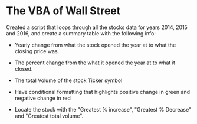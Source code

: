 # The VBA of Wall Street

Created a script that loops through all the stocks data for years 2014, 2015 and 2016, and create a summary table with the following info:

* Yearly change from what the stock opened the year at to what the closing price was.

* The percent change from the what it opened the year at to what it closed.

* The total Volume of the stock
Ticker symbol

* Have conditional formatting that highlights positive change in green and negative change in red

* Locate the stock with the "Greatest % increase", "Greatest % Decrease" and "Greatest total volume".